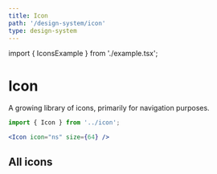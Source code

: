 ```yaml
---
title: Icon
path: '/design-system/icon'
type: design-system
---
```


import { IconsExample } from './example.tsx';

# Icon

A growing library of icons, primarily for navigation purposes.

```jsx
import { Icon } from '../icon';
```

```jsx live
<Icon icon="ns" size={64} />
```

## All icons

<IconsExample />
